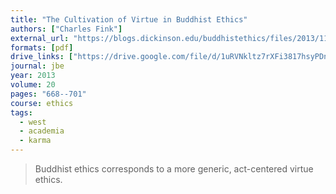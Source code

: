 ```yaml
---
title: "The Cultivation of Virtue in Buddhist Ethics"
authors: ["Charles Fink"]
external_url: "https://blogs.dickinson.edu/buddhistethics/files/2013/11/Fink-Cultivation3.pdf"
formats: [pdf]
drive_links: ["https://drive.google.com/file/d/1uRVNkltz7rXFi3817hsyPDnP4lUyP0Cp/view?usp=drivesdk"]
journal: jbe
year: 2013
volume: 20
pages: "668--701"
course: ethics
tags:
  - west
  - academia
  - karma
---
```


> Buddhist ethics corresponds to a more generic, act-centered virtue ethics.
